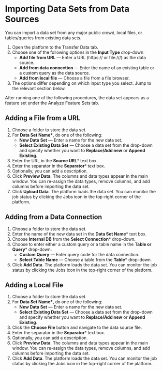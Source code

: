 # Importing Data Sets from Data Sources

You can import a data set from any major public crowd, local files, or tables/queries from existing data sets.

1. Open the platform to the Transfer Data tab.
2. Choose one of the following options in the **Input Type** drop-down:
   - **Add file from URL** &mdash; Enter a URL (https:// or file:///) as the data source.
   - **Add from data connection** &mdash; Enter the name of an existing table or a custom query as the data source. 
   - **Add from local file** &mdash; Choose a file from a file browser. 
3. The options differ depending on which input type you select. Jump to the relevant section below.

After running one of the following procedures, the data set appears as a feature set under the Analyze Feature Sets tab.

## Adding a File from a URL
1. Choose a folder to store the data set.
2. For **Data Set Name\***, do one of the following:
   - **New Data Set** &mdash; Enter a name for the new data set.
   - **Select Existing Data Set** &mdash; Choose a data set from the drop-down and specify whether you want to **Replace/Add new** or **Append Existing**.
3. Enter the URL in the **Source URL*** text box.
4. Enter the separator in the **Separator*** text box.
5. Optionally, you can add a description.
6. Click **Preview Data**.
   The columns and data types appear in the main window. You can re-assign the data types, remove columns, and add columns before importing the data set.
7. Click **Upload Data**.
   The platform loads the data set. You can monitor the job status by clicking the Jobs icon in the top-right corner of the platform.
   
## Adding from a Data Connection
1. Choose a folder to store the data set.
2. Enter the name of the new data set in the **Data Set Name*** text box.
3. Choose **Internal DB** from the **Select Connection*** drop-down.
4. Choose to enter either a custom query or a table name in the **Table or Query*** drop-down.
   - **Custom Query** &mdash; Enter query code for the data connection.
   - **Select Table Name** &mdash; Choose a table from the **Table*** drop-down.
5. Click **Add Data**.
   The platform loads the data set. You can monitor the job status by clicking the Jobs icon in the top-right corner of the platform.
   
## Adding a Local File
1. Choose a folder to store the data set.
2. For **Data Set Name\***, do one of the following:
   - **New Data Set** &mdash; Enter a name for the new data set.
   - **Select Existing Data Set** &mdash; Choose a data set from the drop-down and specify whether you want to **Replace/Add new** or **Append Existing**.
3. Click the **Choose File** button and navigate to the data source file.
4. Enter the separator in the **Separator*** text box.
5. Optionally, you can add a description.
6. Click **Preview Data**.
   The columns and data types appear in the main window. You can re-assign the data types, remove columns, and add columns before importing the data set.
7. Click **Add Data**.
   The platform loads the data set. You can monitor the job status by clicking the Jobs icon in the top-right corner of the platform.

